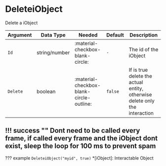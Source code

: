 # DeleteiObject
Delete a iObject

| Argument              | Data Type                            | Needed                    | Default         | Description
| ----------------------| ------------------------------------ | ------------------------- |-----------------|-------------
| `Id`                | string/number | :material-checkbox-blank-circle: | `-` | The id of the iObject
| `Delete`            | boolean | :material-checkbox-blank-circle-outline: | `false` | If is true delete the actual entity, otherwise delete only the interaction


!!! success ""
    Dont need to be called every frame, if called every frame and the iObject dont exist, sleep the loop for 100 ms to prevent spam
---
??? example
    ```
    DeleteiObject("myid", true)
    ```
*[iObject]: Interactable Object